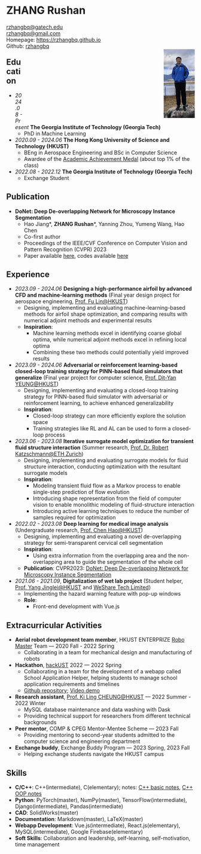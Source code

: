 <style>
.divleft{ float:left;}
.divright{ float:right;}
</style>
<div class="divleft" style="text-align: left;">
<h1>ZHANG Rushan</h1>
<a href=mailto:rzhangbq@gatech.edu>rzhangbq@gatech.edu</a><br/>
<a href=mailto:rzhangbq@gmail.com>rzhangbq@gmail.com</a><br/>
Homepage: <a href="https://rzhangbq.github.io">https://rzhangbq.github.io</a><br/>
Github: <a href=https://github.com/rzhangbq>rzhangbq</a><br/>
</div>
<div class="divleft" style="text-align: left;">

</div>
<br/>
<br/>
<div class="divright" style="text-align: right;">
<img src="Personal.jpeg" style="width:18%;" />
</div>
<br/>
<br/>
<br/>
<br/>
<br/>
<br/>
<br/>

## Education

- *2024.08 - Present* **The Georgia Institute of Technology (Georgia Tech)**
  - PhD in Machine Learning
- *2020.09 - 2024.06* **The Hong Kong University of Science and Technology (HKUST)**
  - BEng in Aerospace Engineering and BSc in Computer Science
  - Awardee of the [Academic Achievement Medal](https://registry.hkust.edu.hk/academic-achievement-medal) (about top 1% of the class)
- *2022.08 - 2022.12* **The Georgia Institute of Technology (Georgia Tech)**
  - Exchange Student

## Publication

- **DoNet: Deep De-overlapping Network for Microscopy Instance Segmentation**
    - Hao Jiang*, **ZHANG Rushan***, Yanning Zhou, Yumeng Wang, Hao Chen
    - Co-first author
    - Proceedings of the IEEE/CVF Conference on Computer Vision and Pattern Recognition (CVPR) 2023
    - Paper available [here](https://openaccess.thecvf.com/content/CVPR2023/papers/Jiang_DoNet_Deep_De-Overlapping_Network_for_Cytology_Instance_Segmentation_CVPR_2023_paper), codes available [here](https://github.com/DeepDoNet/DoNet)

## Experience

- *2023.09 - 2024.06* **Designing a high-performance airfoil by advanced CFD and machine-learning methods** (Final year design project for aerospace engineering, [Prof. Fu Lin@HKUST](https://seng.hkust.edu.hk/about/people/faculty/lin-fu))
  - Designing, implementing and evaluating machine-learning-based methods for airfoil shape optimization, and comparing results with numerical adjoint methods and experimental results
  - **Inspiration**:
    - Machine learning methods excel in identifying coarse global optima, while numerical adjoint methods excel in refining local optima
    - Combining these two methods could potentially yield improved results
- *2023.09 - 2024.06* **Adversarial or reinforcement learning-based closed-loop training strategy for PINN-based fluid simulators that generalize** (Final year project for computer science, [Prof. Dit-Yan YEUNG@HKUST](https://sites.google.com/view/dyyeung))
  - Designing, implementing and evaluating a closed-loop training strategy for PINN-based fluid simulator with adversarial or reinforcement learning, to achieve enhanced generalizability
  - **Inspiration**:
    - Closed-loop strategy can more efficiently explore the solution space
    - Training strategies like RL and AL can be used to form a closed-loop process
- *2023.06 - 2023.08* **Iterative surrogate model optimization for transient fluid structure interaction** (Summer research, [Prof. Dr. Robert Katzschmann@ETH Zurich](https://srl.ethz.ch/the-group/prof-robert-katzschmann.html))
  - Designing, implementing and evaluating surrogate models for fluid structure interaction, conducting optimization with the resultant surrogate models
  - **Inspiration**:
    - Modeling transient fluid flow as a Markov process to enable single-step prediction of flow evolution
    - Introducing shape representation from the field of computer vision to enable monolithic modeling of fluid-structure interaction
    - Introducing active learning techniques to reduce the number of samples required for optimization
- *2022.02 - 2023.08* **Deep learning for medical image analysis** (Undergraduate research, [Prof. Chen Hao@HKUST](https://seng.hkust.edu.hk/about/people/faculty/hao-chen))
  - Designing, implementing and evaluating a novel de-overlapping strategy for semi-transparent cervical cell segmentation
  - **Inspiration**:
    - Using extra information from the overlapping area and the non-overlapping area to guide the segmentation of the whole cell
  - **Publication**: CVPR2023: [DoNet: Deep De-overlapping Network for Microscopy Instance Segmentation](https://openaccess.thecvf.com/content/CVPR2023/papers/Jiang_DoNet_Deep_De-Overlapping_Network_for_Cytology_Instance_Segmentation_CVPR_2023_paper)
- *2021.06 - 2021.09*, **Digitalization of wet lab project** (Student helper, [Prof. Yang Jinglei@HKUST](https://seng.hkust.edu.hk/about/people/faculty/jinglei-yang) and [WeShare Tech Limited](https://www.wesharetechnology.com))
  - Implementing the hazard warning feature with pop-up windows
  - **Role**:
    - Front-end development with Vue.js



## Extracurricular Activities

- **Aerial robot development team member**, HKUST ENTERPRIZE [Robo Master](https://www.robomaster.com/en-US) Team — 2020 Fall - 2022 Spring
  - Collaborating in a team for mechanical design and manufacturing of robots
- **Hackathon**, [hackUST](https://hackust.agorize.com/en/challenges/hackust-2022) 2022 — 2022 Spring
  - Collaborating in a team for the development of a webapp called School Application Helper, helping students to manage school application requirements and timelines
  - [Github repository](https://github.com/hackUST-2022); [Video demo](https://meeting.tencent.com/user-center/shared-record-info?id=54cf130f-0631-466b-a272-259521fc85a5&from=3)
- **Research assistant**, [Prof. Ki Ling CHEUNG@HKUST](https://isom.hkust.edu.hk/faculty-and-staff/directory/imcheung) — 2022 Summer - 2022 Winter
  - MySQL database maintenance and data washing with Dask
  - Providing technical support for researchers from different technical backgrounds
- **Peer mentor**, COMP & CPEG Mentor-Mentee Scheme — 2023 Fall
  - Providing mentoring to second-year students admitted to the computer science and engineering department
- **Exchange buddy**, Exchange Buddy Program — 2023 Spring, 2023 Fall
  - Helping exchange students navigate the HKUST campus

## Skills

- **C/C++**: C++(intermediate), C(elementary); notes: [C++ basic notes](https://rzhangbq.github.io/cv/C++_basic_notes.html), [C++ OOP notes](https://rzhangbq.github.io/cv/C++_OOP_notes.html)
- **Python**: PyTorch(master), NumPy(master), TensorFlow(intermediate), Django(intermediate), Pandas(intermediate)
- **CAD**: SolidWorks(master)
- **Documentation**: Markdown(master), LaTeX(master)
- **Webapp Development**: Vue.js(intermediate), React.js(elementary), MySQL(intermediate), Google Firebase(elementary)
- **Soft Skills**: Collaboration and leadership, self-learning, self-motivation, time management